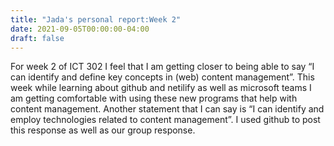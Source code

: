 ```yaml
---
title: "Jada's personal report:Week 2"
date: 2021-09-05T00:00:00-04:00
draft: false
---
```


For week 2 of ICT 302 I feel that I am getting closer to being able to say “I can identify and define key concepts in (web) content management”. This week while learning about github and netilify as well as microsoft teams I am getting comfortable with using these new programs that help with content management. Another statement that I can say is “I can identify and employ technologies related to content management”. I used github to post this response as well as our group response. 

